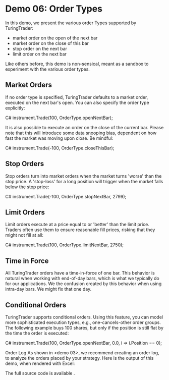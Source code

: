 # Demo 06: Order Types

In this demo, we present the various order Types supported by TuringTrader:
* market order on the open of the next bar
* market order on the close of this bar
* stop order on the next bar
* limit order on the next bar

Like others before, this demo is non-sensical, meant as a sandbox to experiment with the various order types.

## Market Orders

If no order type is specified, TuringTrader defaults to a market order, executed on the next bar's open. You can also specify the order type explicitly:

C#
                    instrument.Trade(100, OrderType.openNextBar);

It is also possible to execute an order on the close of the current bar. Please note that this will introduce some data snooping bias, dependent on how fast the market was moving upon close. Be mindful:

C#
                    instrument.Trade(-100, OrderType.closeThisBar);

## Stop Orders

Stop orders turn into market orders when the market turns 'worse' than the stop price. A 'stop-loss' for a long position will trigger when the market falls below the stop price:

C#
                    instrument.Trade(-100, OrderType.stopNextBar, 2799);

## Limit Orders

Limit orders execute at a price equal to or 'better' than the limit price. Traders often use them to ensure reasonable fill prices, risking that they might not fill at all:

C#
                    instrument.Trade(100, OrderType.limitNextBar, 2750);

## Time in Force

All TuringTrader orders have a time-in-force of one bar. This behavior is natural when working with end-of-day bars, which is what we typically do for our applications. We the confusion created by this behavior when using intra-day bars. We might fix that one day.

## Conditional Orders

TuringTrader supports conditional orders. Using this feature, you can model more sophisticated execution types, e.g., one-cancels-other order groups. The following example buys 100 shares, but only if the position is still flat by the time the order is executed:

C#
instrument.Trade(100, OrderType.openNextBar, 0.0, i => i.Position == 0);

Order Log
As shown in <demo 03>, we recommend creating an order log, to analyze the orders placed by your strategy. Here is the output of this demo, when rendered with Excel:
<image>

The full source code is available <here>.